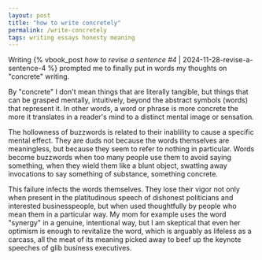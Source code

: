 ```yaml
---
layout: post
title: "how to write concretely"
permalink: /write-concretely
tags: writing essays honesty meaning
---
```


Writing {% vbook_post _how to revise a sentence #4_ | 2024-11-28-revise-a-sentence-4 %} prompted me to finally put in words my thoughts on "concrete" writing.
<!--more-->
By "concrete" I don't mean things that are literally tangible, but things that can be grasped mentally, intuitively, beyond the abstract symbols (words) that represent it.
In other words, a word or phrase is more concrete the more it translates in a reader's mind to a distinct mental image or sensation.

The hollowness of buzzwords is related to their inablility to cause a specific mental effect.
They are duds not because the words themselves are meaningless, but because they seem to refer to nothing in particular.
Words become buzzwords when too many people use them to avoid saying something, when they wield them like a blunt object, swatting away invocations to say something of substance, something concrete.

This failure infects the words themselves.
They lose their vigor not only when present in the platitudinous speech of dishonest politicians and interested businesspeople, but when used thoughtfully by people who mean them in a particular way.
My mom for example uses the word "synergy" in a genuine, intentional way, but I am skeptical that even her optimism is enough to revitalize the word, which is arguably as lifeless as a carcass, all the meat of its meaning picked away to beef up the keynote speeches of glib business executives.
